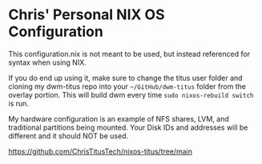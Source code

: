 # Chris' Personal NIX OS Configuration

This configuration.nix is not meant to be used, but instead referenced for syntax when using NIX. 

If you do end up using it, make sure to change the titus user folder and cloning my dwm-titus repo into your `~/GitHub/dwm-titus` folder from the overlay portion. This will build dwm every time `sudo nixos-rebuild switch` is run. 

My hardware configuration is an example of NFS shares, LVM, and traditional partitions being mounted. Your Disk IDs and addresses will be different and it should NOT be used.


https://github.com/ChrisTitusTech/nixos-titus/tree/main